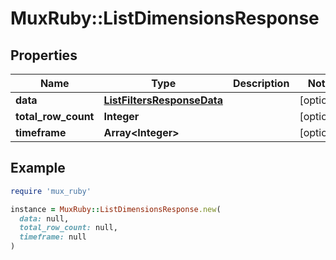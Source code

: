 # MuxRuby::ListDimensionsResponse

## Properties

| Name | Type | Description | Notes |
| ---- | ---- | ----------- | ----- |
| **data** | [**ListFiltersResponseData**](ListFiltersResponseData.md) |  | [optional] |
| **total_row_count** | **Integer** |  | [optional] |
| **timeframe** | **Array&lt;Integer&gt;** |  | [optional] |

## Example

```ruby
require 'mux_ruby'

instance = MuxRuby::ListDimensionsResponse.new(
  data: null,
  total_row_count: null,
  timeframe: null
)
```

